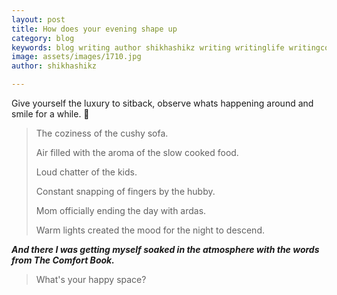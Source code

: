 ```yaml
---
layout: post
title: How does your evening shape up
category: blog
keywords: blog writing author shikhashikz writing writinglife writingcommunity dailyblogpost dailyblogpostchallenge 
image: assets/images/1710.jpg
author: shikhashikz

---
```

Give yourself the luxury to sitback, observe whats happening around and smile for a while. 🥰

>The coziness of the cushy sofa.
>
>Air filled with the aroma of the slow cooked food.
>
>Loud chatter of the kids.
>
>Constant snapping of fingers by the hubby.
>
>Mom officially ending the day with ardas.
>
>Warm lights created the mood for the night to descend.

***And there I was getting myself soaked in the atmosphere with the words from The Comfort Book.***

>What's your happy space?
